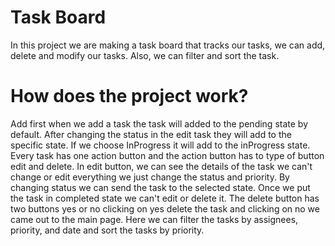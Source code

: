 # Task Board

In this project we are making a task board that tracks our tasks, we can add, delete and modify our tasks. Also, we can filter and sort the task.

# How does the project work?
Add first when we add a task the task will added to the pending state by default. After changing the status in the edit task they will add to the specific state. If we choose InProgress it will add to the inProgress state.
Every task has one action button and the action button has to type of button edit and delete.
In edit button, we can see the details of the task we can't change or edit everything we just change the status and priority. By changing status we can send the task to the selected state. Once we put the task in completed state we can't edit or delete it.
The delete button has two buttons yes or no clicking on yes delete the task and clicking on no we came out to the main page.
Here we can filter the tasks by assignees, priority, and date and sort the tasks by priority.

